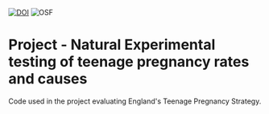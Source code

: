 <!-- badges: start -->
[![DOI](https://zenodo.org/badge/171463624.svg)](https://zenodo.org/badge/latestdoi/171463624)
![OSF](https://img.shields.io/static/v1?label=OSF&message=osf.io%2F8u9jp&color=blue&link=https://osf.io/8u9jp/)
<!-- badges: end -->

# Project - Natural Experimental testing of teenage pregnancy rates and causes

Code used in the project evaluating England's Teenage Pregnancy Strategy.
